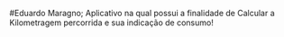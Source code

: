 #Eduardo Maragno; 
Aplicativo na qual possui a finalidade de Calcular a Kilometragem percorrida e sua indicação de consumo!
